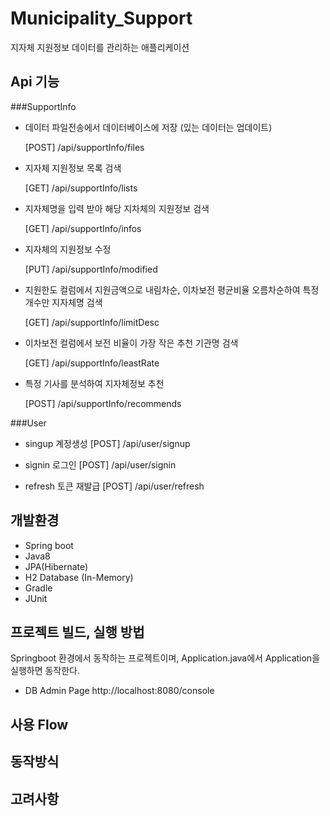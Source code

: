 # Municipality_Support

지자체 지원정보 데이터를 관리하는 애플리케이션

## Api 기능

###SupportInfo
- 데이터 파일전송에서 데이터베이스에 저장 (있는 데이터는 업데이트)

    [POST] /api/supportInfo/files

- 지자체 지원정보 목록 검색

    [GET] /api/supportInfo/lists

-  지자체명을 입력 받아 해당 지차체의 지원정보 검색
 
    [GET] /api/supportInfo/infos
  
 - 지자체의 지원정보 수정
    
    [PUT] /api/supportInfo/modified
  
 - 지원한도 컬럼에서 지원금액으로 내림차순, 이차보전 평균비율 오름차순하여 특정 개수만 지자체명 검색
  
    [GET] /api/supportInfo/limitDesc
  
 - 이차보전 컬럼에서 보전 비율이 가장 작은 추천 기관명 검색

    [GET] /api/supportInfo/leastRate
  
 -  특정 기사를 분석하여 지자체정보 추천    
  
    [POST] /api/supportInfo/recommends
 
 ###User
- singup 계정생성
  [POST] /api/user/signup
  
 - signin 로그인
  [POST] /api/user/signin
  
 - refresh 토큰 재발급
  [POST] /api/user/refresh

## 개발환경
- Spring boot
- Java8
- JPA(Hibernate)
- H2 Database (In-Memory)
- Gradle
- JUnit

## 프로젝트 빌드, 실행 방법

Springboot 환경에서 동작하는 프로젝트이며, Application.java에서 Application을 실행하면 동작한다.

- DB Admin Page
http://localhost:8080/console

## 사용 Flow

## 동작방식

## 고려사항
